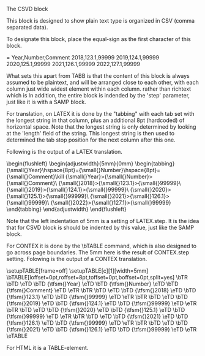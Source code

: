 The CSVD block

This block is designed to show plain text type is organized
in CSV (comma separated data).

To designate this block, place the equal-sign as the first
character of this block.

  = Year,Number,Comment
    2018,123.1,99999
    2019,124.1,99999
    2020,125.1,99999
    2021,126.1,99999
    2022,127.1,99999

What sets this apart from TABB is that the content of this block
is always assumed to be plaintext, and will be arranged close to
each other, with each column just wide widest element within each
column. rather than richtext which is In addition, the entire
block is indended by the 'step' parameter, just like it is
with a SAMP block.

For translation, on LATEX it is done by the "tabbing" with
each tab set with the longest string in that column, plus
an additional 8pt (hardcoded) of horizontal space. 
Note that the longest string is only determined by looking at the
'length' field of the string. This longest string is then
used to determined the tab stop position for the next column
after this one.

Following is the output of a LATEX translation.

  \begin{flushleft}
  \begin{adjustwidth}{5mm}{0mm}
  \begin{tabbing}
  {\small{}Year}\hspace{8pt}\={\small{}Number}\hspace{8pt}\={\small{}Comment}\kill
  {\small{}Year}\>{\small{}Number}\>{\small{}Comment}\\
  {\small{}2018}\>{\small{}123.1}\>{\small{}99999}\\
  {\small{}2019}\>{\small{}124.1}\>{\small{}99999}\\
  {\small{}2020}\>{\small{}125.1}\>{\small{}99999}\\
  {\small{}2021}\>{\small{}126.1}\>{\small{}99999}\\
  {\small{}2022}\>{\small{}127.1}\>{\small{}99999}
  \end{tabbing}
  \end{adjustwidth}
  \end{flushleft}

Note that the left indentation of 5mm is a setting of LATEX.step.
It is the idea that for CSVD block is should be indented by
this value, just like the SAMP block.

For CONTEX it is done by the \bTABLE 
command, which is also designed to go across page boundaries.
The 5mm here is the result of CONTEX.step setting.
Folowing is the output of a CONTEX translation.

  \setupTABLE[frame=off]
  \setupTABLE[c][1][width=5mm]
  \bTABLE[loffset=0pt,roffset=8pt,toffset=0pt,boffset=0pt,split=yes]
  \bTR \bTD \eTD \bTD {\tfsm{}Year} \eTD \bTD {\tfsm{}Number} \eTD \bTD {\tfsm{}Comment} \eTD \eTR
  \bTR \bTD \eTD \bTD {\tfsm{}2018} \eTD \bTD {\tfsm{}123.1} \eTD \bTD {\tfsm{}99999} \eTD \eTR
  \bTR \bTD \eTD \bTD {\tfsm{}2019} \eTD \bTD {\tfsm{}124.1} \eTD \bTD {\tfsm{}99999} \eTD \eTR
  \bTR \bTD \eTD \bTD {\tfsm{}2020} \eTD \bTD {\tfsm{}125.1} \eTD \bTD {\tfsm{}99999} \eTD \eTR
  \bTR \bTD \eTD \bTD {\tfsm{}2021} \eTD \bTD {\tfsm{}126.1} \eTD \bTD {\tfsm{}99999} \eTD \eTR
  \bTR \bTD \eTD \bTD {\tfsm{}2021} \eTD \bTD {\tfsm{}126.1} \eTD \bTD {\tfsm{}99999} \eTD \eTR
  \eTABLE

For HTML it is a TABLE-element.

